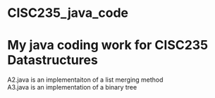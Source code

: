 # CISC235_java_code <br/>
# My java coding work for CISC235 Datastructures<br/>
A2.java is an implementaiton of a list merging method</br>
A3.java is an implementation of a binary tree</br>

